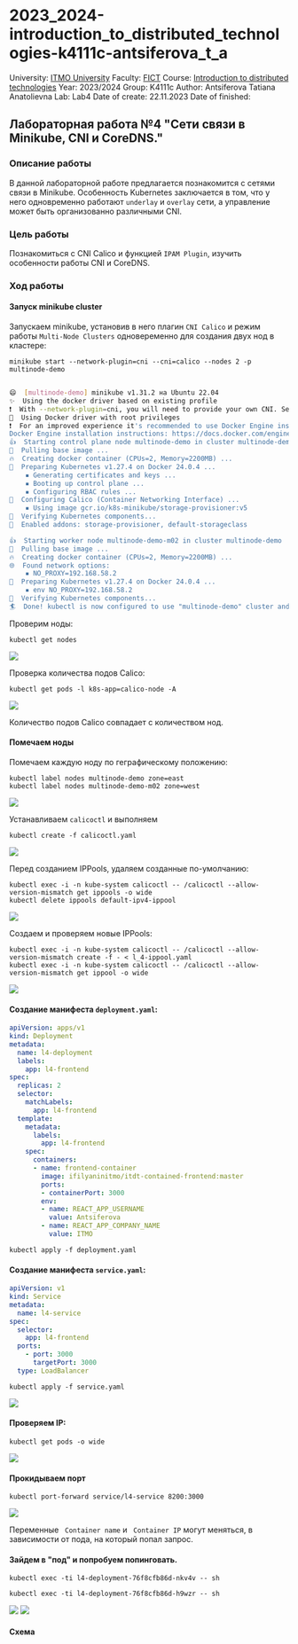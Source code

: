 # 2023_2024-introduction_to_distributed_technologies-k4111c-antsiferova_t_a

University: [ITMO University](https://itmo.ru/ru/)
Faculty: [FICT](https://fict.itmo.ru)
Course: [Introduction to distributed technologies](https://github.com/itmo-ict-faculty/introduction-to-distributed-technologies)
Year: 2023/2024
Group: K4111c
Author: Antsiferova Tatiana Anatolievna
Lab: Lab4
Date of create: 22.11.2023
Date of finished: 

## Лабораторная работа №4 "Сети связи в Minikube, CNI и CoreDNS."
### Описание работы
В данной лабораторной работе предлагается познакомится с сетями связи в Minikube. Особенность Kubernetes заключается в том, что у него одновременно работают `underlay` и `overlay` сети, а управление может быть организованно различными CNI.
### Цель работы
Познакомиться с CNI Calico и функцией `IPAM Plugin`, изучить особенности работы CNI и CoreDNS.
### Ход работы
#### Запуск minikube cluster
Запускаем minikube, установив в него плагин `CNI Calico` и режим работы `Multi-Node Clusters` одновеременно для создания двух нод в кластере:
```
minikube start --network-plugin=cni --cni=calico --nodes 2 -p multinode-demo
```
```bash

😄  [multinode-demo] minikube v1.31.2 на Ubuntu 22.04
✨  Using the docker driver based on existing profile
❗  With --network-plugin=cni, you will need to provide your own CNI. See --cni flag as a user-friendly alternative
📌  Using Docker driver with root privileges
❗  For an improved experience it's recommended to use Docker Engine instead of Docker Desktop.
Docker Engine installation instructions: https://docs.docker.com/engine/install/#server
👍  Starting control plane node multinode-demo in cluster multinode-demo
🚜  Pulling base image ...
🔥  Creating docker container (CPUs=2, Memory=2200MB) ...
🐳  Preparing Kubernetes v1.27.4 on Docker 24.0.4 ...
    ▪ Generating certificates and keys ...
    ▪ Booting up control plane ...
    ▪ Configuring RBAC rules ...
🔗  Configuring Calico (Container Networking Interface) ...
    ▪ Using image gcr.io/k8s-minikube/storage-provisioner:v5
🔎  Verifying Kubernetes components...
🌟  Enabled addons: storage-provisioner, default-storageclass

👍  Starting worker node multinode-demo-m02 in cluster multinode-demo
🚜  Pulling base image ...
🔥  Creating docker container (CPUs=2, Memory=2200MB) ...
🌐  Found network options:
    ▪ NO_PROXY=192.168.58.2
🐳  Preparing Kubernetes v1.27.4 on Docker 24.0.4 ...
    ▪ env NO_PROXY=192.168.58.2
🔎  Verifying Kubernetes components...
🏄  Done! kubectl is now configured to use "multinode-demo" cluster and "default" namespace by default

```
Проверим ноды:
```
kubectl get nodes
```
![](/lab4/images/image1.png)

Проверка количества подов Calico:
```
kubectl get pods -l k8s-app=calico-node -A
```
![](/lab4/images/image2.png)

Количество подов Calico совпадает с количеством нод.

#### Помечаем ноды
Помечаем каждую ноду по геграфическому положению:
```
kubectl label nodes multinode-demo zone=east  
kubectl label nodes multinode-demo-m02 zone=west
```
![](/lab4/images/image3.png)

Устанавливаем `calicoctl`  и выполняем 
```
kubectl create -f calicoctl.yaml
```
![](/lab4/images/image4.png)

Перед созданием IPPools, удаляем созданные по-умолчанию:
```
kubectl exec -i -n kube-system calicoctl -- /calicoctl --allow-version-mismatch get ippools -o wide
kubectl delete ippools default-ipv4-ippool
```
![](/lab4/images/image5.png)

Создаем и проверяем новые IPPools:
```
kubectl exec -i -n kube-system calicoctl -- /calicoctl --allow-version-mismatch create -f - < l_4-ippool.yaml
kubectl exec -i -n kube-system calicoctl -- /calicoctl --allow-version-mismatch get ippool -o wide
```
![](/lab4/images/image6.png)

#### Создание манифеста `deployment.yaml`:
```yaml
apiVersion: apps/v1
kind: Deployment
metadata:
  name: l4-deployment
  labels:
    app: l4-frontend
spec:
  replicas: 2
  selector:
    matchLabels:
      app: l4-frontend
  template:
    metadata:
      labels:
        app: l4-frontend
    spec:
      containers:
      - name: frontend-container
        image: ifilyaninitmo/itdt-contained-frontend:master
        ports:
        - containerPort: 3000
        env:
        - name: REACT_APP_USERNAME
          value: Antsiferova
        - name: REACT_APP_COMPANY_NAME
          value: ITMO
```

```
kubectl apply -f deployment.yaml 
``` 
#### Создание манифеста `service.yaml`:
```yaml
apiVersion: v1
kind: Service
metadata:
  name: l4-service
spec:
  selector:
    app: l4-frontend
  ports:
    - port: 3000
      targetPort: 3000
  type: LoadBalancer
```
```
kubectl apply -f service.yaml 
``` 
![](/lab4/images/image7.png)

#### Проверяем IP:
```
kubectl get pods -o wide
```
![](/lab4/images/image8.png)

#### Прокидываем порт
```
kubectl port-forward service/l4-service 8200:3000
```
![](/lab4/images/image9.png)

Переменные ` Container name`  и ` Container IP`  могут меняться, в зависимости от пода, на который попал запрос.

####  Зайдем в "под" и попробуем попинговать.
```
kubectl exec -ti l4-deployment-76f8cfb86d-nkv4v -- sh
```
```
kubectl exec -ti l4-deployment-76f8cfb86d-h9wzr -- sh
```
![](/lab4/images/image10.png)
![](/lab4/images/image11.png)

#### Схема
